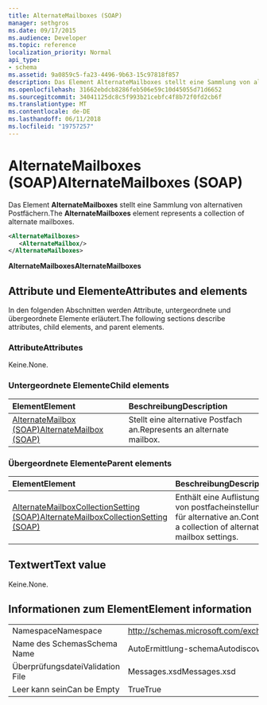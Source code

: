 ```yaml
---
title: AlternateMailboxes (SOAP)
manager: sethgros
ms.date: 09/17/2015
ms.audience: Developer
ms.topic: reference
localization_priority: Normal
api_type:
- schema
ms.assetid: 9a0859c5-fa23-4496-9b63-15c97818f857
description: Das Element AlternateMailboxes stellt eine Sammlung von alternativen Postfächern.
ms.openlocfilehash: 31662ebdcb8286feb506e59c10d45055d71d6652
ms.sourcegitcommit: 34041125dc8c5f993b21cebfc4f8b72f0fd2cb6f
ms.translationtype: MT
ms.contentlocale: de-DE
ms.lasthandoff: 06/11/2018
ms.locfileid: "19757257"
---
```

# <a name="alternatemailboxes-soap"></a><span data-ttu-id="677fc-103">AlternateMailboxes (SOAP)</span><span class="sxs-lookup"><span data-stu-id="677fc-103">AlternateMailboxes (SOAP)</span></span>

<span data-ttu-id="677fc-104">Das Element **AlternateMailboxes** stellt eine Sammlung von alternativen Postfächern.</span><span class="sxs-lookup"><span data-stu-id="677fc-104">The **AlternateMailboxes** element represents a collection of alternate mailboxes.</span></span> 
  
```XML
<AlternateMailboxes>
   <AlternateMailbox/>
</AlternateMailboxes>
```

 <span data-ttu-id="677fc-105">**AlternateMailboxes**</span><span class="sxs-lookup"><span data-stu-id="677fc-105">**AlternateMailboxes**</span></span>
## <a name="attributes-and-elements"></a><span data-ttu-id="677fc-106">Attribute und Elemente</span><span class="sxs-lookup"><span data-stu-id="677fc-106">Attributes and elements</span></span>

<span data-ttu-id="677fc-107">In den folgenden Abschnitten werden Attribute, untergeordnete und übergeordnete Elemente erläutert.</span><span class="sxs-lookup"><span data-stu-id="677fc-107">The following sections describe attributes, child elements, and parent elements.</span></span>
  
### <a name="attributes"></a><span data-ttu-id="677fc-108">Attribute</span><span class="sxs-lookup"><span data-stu-id="677fc-108">Attributes</span></span>

<span data-ttu-id="677fc-109">Keine.</span><span class="sxs-lookup"><span data-stu-id="677fc-109">None.</span></span>
  
### <a name="child-elements"></a><span data-ttu-id="677fc-110">Untergeordnete Elemente</span><span class="sxs-lookup"><span data-stu-id="677fc-110">Child elements</span></span>

|<span data-ttu-id="677fc-111">**Element**</span><span class="sxs-lookup"><span data-stu-id="677fc-111">**Element**</span></span>|<span data-ttu-id="677fc-112">**Beschreibung**</span><span class="sxs-lookup"><span data-stu-id="677fc-112">**Description**</span></span>|
|:-----|:-----|
|[<span data-ttu-id="677fc-113">AlternateMailbox (SOAP)</span><span class="sxs-lookup"><span data-stu-id="677fc-113">AlternateMailbox (SOAP)</span></span>](alternatemailbox-soap.md) <br/> |<span data-ttu-id="677fc-114">Stellt eine alternative Postfach an.</span><span class="sxs-lookup"><span data-stu-id="677fc-114">Represents an alternate mailbox.</span></span>  <br/> |
   
### <a name="parent-elements"></a><span data-ttu-id="677fc-115">Übergeordnete Elemente</span><span class="sxs-lookup"><span data-stu-id="677fc-115">Parent elements</span></span>

|<span data-ttu-id="677fc-116">**Element**</span><span class="sxs-lookup"><span data-stu-id="677fc-116">**Element**</span></span>|<span data-ttu-id="677fc-117">**Beschreibung**</span><span class="sxs-lookup"><span data-stu-id="677fc-117">**Description**</span></span>|
|:-----|:-----|
|[<span data-ttu-id="677fc-118">AlternateMailboxCollectionSetting (SOAP)</span><span class="sxs-lookup"><span data-stu-id="677fc-118">AlternateMailboxCollectionSetting (SOAP)</span></span>](alternatemailboxcollectionsetting-soap.md) <br/> |<span data-ttu-id="677fc-119">Enthält eine Auflistung von postfacheinstellungen für alternative an.</span><span class="sxs-lookup"><span data-stu-id="677fc-119">Contains a collection of alternate mailbox settings.</span></span>  <br/> |
   
## <a name="text-value"></a><span data-ttu-id="677fc-120">Textwert</span><span class="sxs-lookup"><span data-stu-id="677fc-120">Text value</span></span>

<span data-ttu-id="677fc-121">Keine.</span><span class="sxs-lookup"><span data-stu-id="677fc-121">None.</span></span>
  
## <a name="element-information"></a><span data-ttu-id="677fc-122">Informationen zum Element</span><span class="sxs-lookup"><span data-stu-id="677fc-122">Element information</span></span>

|||
|:-----|:-----|
|<span data-ttu-id="677fc-123">Namespace</span><span class="sxs-lookup"><span data-stu-id="677fc-123">Namespace</span></span>  <br/> |http://schemas.microsoft.com/exchange/2010/Autodiscover  <br/> |
|<span data-ttu-id="677fc-124">Name des Schemas</span><span class="sxs-lookup"><span data-stu-id="677fc-124">Schema Name</span></span>  <br/> |<span data-ttu-id="677fc-125">AutoErmittlung-schema</span><span class="sxs-lookup"><span data-stu-id="677fc-125">Autodiscover schema</span></span>  <br/> |
|<span data-ttu-id="677fc-126">Überprüfungsdatei</span><span class="sxs-lookup"><span data-stu-id="677fc-126">Validation File</span></span>  <br/> |<span data-ttu-id="677fc-127">Messages.xsd</span><span class="sxs-lookup"><span data-stu-id="677fc-127">Messages.xsd</span></span>  <br/> |
|<span data-ttu-id="677fc-128">Leer kann sein</span><span class="sxs-lookup"><span data-stu-id="677fc-128">Can be Empty</span></span>  <br/> |<span data-ttu-id="677fc-129">True</span><span class="sxs-lookup"><span data-stu-id="677fc-129">True</span></span>  <br/> |
   

